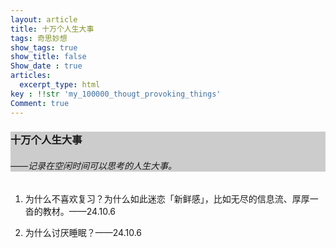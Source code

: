 ```yaml
---
layout: article
title: 十万个人生大事
tags: 奇思妙想
show_tags: true
show_title: false
Show_date : true
articles:
  excerpt_type: html
key : !!str 'my_100000_thougt_provoking_things'
Comment: true
---
```


<div class="hero" style="background-color: #ccc;">
  <div class="hero__content">
    <h3>十万个人生大事</h3>
    <h6>——记录在空闲时间可以思考的人生大事。</h6>
  </div>
</div>

1. 为什么不喜欢复习？为什么如此迷恋「新鲜感」，比如无尽的信息流、厚厚一沓的教材。——24.10.6

2. 为什么讨厌睡眠？——24.10.6

